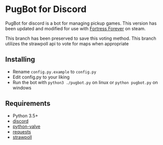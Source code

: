 # PugBot for Discord

PugBot for discord is a bot for managing pickup games. 
This version has been updated and modified for use with [Fortress Forever](http://www.fortress-forever.com/) on steam.

This branch has been preserved to save this voting method. This branch utilizes the strawpoll api to vote for maps when appropriate

## Installing

- Rename `config.py.example` to `config.py`
- Edit config.py to your liking
- Run the bot with `python3 ./pugbot.py` on linux or `python pugbot.py` on windows

## Requirements

- Python 3.5+
- [discord](https://github.com/Rapptz/discord.py)
- [python-valve](https://github.com/serverstf/python-valve)
- [requests](https://github.com/requests/requests)
- [strawpoll](https://pypi.python.org/pypi/strawpoll.py)
